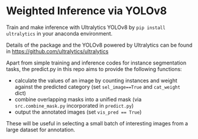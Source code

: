# Weighted Inference via YOLOv8

Train and make inference with Ultralytics YOLOv8 by ```pip install ultralytics``` in your anaconda environment.

Details of the package and the YOLOv8 powered by Ultralytics can be found in <url>https://github.com/ultralytics/ultralytics</url>

Apart from simple training and inference codes for instance segmentation tasks, the predict.py in this repo aims to provide the following functions:
* calculate the values of an image by counting instances and weight against the predicted category (set ```sel_image==True``` and ```cat_weight``` dict)
* combine overlapping masks into a unified mask (via ```src.combine_mask.py``` incorporated in ```predict.py```)
* output the annotated images (set ```vis_pred == True```)

These will be useful in selecting a small batch of interesting images from a large dataset for annotation.

